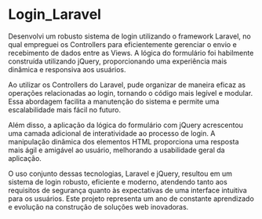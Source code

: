 # Login_Laravel
Desenvolvi um robusto sistema de login utilizando o framework Laravel, no qual empreguei os Controllers para eficientemente gerenciar o envio e recebimento de dados entre as Views. A lógica do formulário foi habilmente construída utilizando jQuery, proporcionando uma experiência mais dinâmica e responsiva aos usuários.

Ao utilizar os Controllers do Laravel, pude organizar de maneira eficaz as operações relacionadas ao login, tornando o código mais legível e modular. Essa abordagem facilita a manutenção do sistema e permite uma escalabilidade mais fácil no futuro.

Além disso, a aplicação da lógica do formulário com jQuery acrescentou uma camada adicional de interatividade ao processo de login. A manipulação dinâmica dos elementos HTML proporciona uma resposta mais ágil e amigável ao usuário, melhorando a usabilidade geral da aplicação.

O uso conjunto dessas tecnologias, Laravel e jQuery, resultou em um sistema de login robusto, eficiente e moderno, atendendo tanto aos requisitos de segurança quanto às expectativas de uma interface intuitiva para os usuários. Este projeto representa um ano de constante aprendizado e evolução na construção de soluções web inovadoras.
